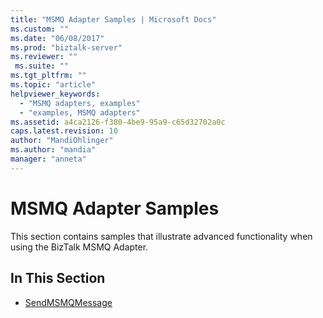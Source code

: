 ```yaml
---
title: "MSMQ Adapter Samples | Microsoft Docs"
ms.custom: ""
ms.date: "06/08/2017"
ms.prod: "biztalk-server"
ms.reviewer: ""
 ms.suite: ""
ms.tgt_pltfrm: ""
ms.topic: "article"
helpviewer_keywords: 
  - "MSMQ adapters, examples"
  - "examples, MSMQ adapters"
ms.assetid: a4ca2126-f380-4be9-95a9-c65d32702a0c
caps.latest.revision: 10
author: "MandiOhlinger"
ms.author: "mandia"
manager: "anneta"
---
```

# MSMQ Adapter Samples
This section contains samples that illustrate advanced functionality when using the BizTalk MSMQ Adapter.  
  
## In This Section  
  
-   [SendMSMQMessage](../core/sendmsmqmessage.md)